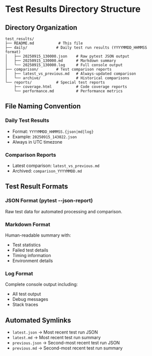 # Test Results Directory Structure

## Directory Organization

```
test_results/
├── README.md           # This file
├── daily/             # Daily test run results (YYYYMMDD_HHMMSS format)
│   ├── 20250915_130000.json    # Raw pytest JSON output
│   ├── 20250915_130000.md      # Markdown summary
│   └── 20250915_130000.log     # Full console output
├── comparison/        # Test comparison reports
│   ├── latest_vs_previous.md   # Always-updated comparison
│   └── archive/                # Historical comparisons
└── reports/           # Special test reports
    ├── coverage.html           # Code coverage reports
    └── performance.md          # Performance metrics
```

## File Naming Convention

### Daily Test Results
- Format: `YYYYMMDD_HHMMSS.{json|md|log}`
- Example: `20250915_143022.json`
- Always in UTC timezone

### Comparison Reports
- Latest comparison: `latest_vs_previous.md`
- Archived: `comparison_YYYYMMDD.md`

## Test Result Formats

### JSON Format (pytest --json-report)
Raw test data for automated processing and comparison.

### Markdown Format
Human-readable summary with:
- Test statistics
- Failed test details
- Timing information
- Environment details

### Log Format
Complete console output including:
- All test output
- Debug messages
- Stack traces

## Automated Symlinks

- `latest.json` → Most recent test run JSON
- `latest.md` → Most recent test run summary
- `previous.json` → Second-most recent test run JSON
- `previous.md` → Second-most recent test run summary